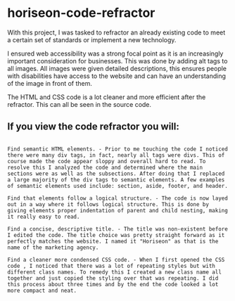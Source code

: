 # horiseon-code-refractor

With this project, I was tasked to refractor an already existing code to meet a certain set of standards or implement a new technology. 

I ensured web accessibility was a strong focal point as it is an increasingly important consideration for businesses. This was done by adding alt tags to all images. All images were given detailed descriptions, this ensures people with disabilities have access to the website and can have an understanding of the image in front of them. 

The HTML and CSS code is a lot cleaner and more efficient after the refractor. This can all be seen in the source code.

## If you view the code refractor you will:

``` 

Find semantic HTML elements. - Prior to me touching the code I noticed there were many div tags, in fact, nearly all tags were divs. This of course made the code appear sloppy and overall hard to read. To resolve this I analyzed the code and determined where the main sections were as well as the subsections. After doing that I replaced a large majority of the div tags to semantic elements. A few examples of semantic elements used include: section, aside, footer, and header.

Find that elements follow a logical structure. - The code is now layed out in a way where it follows logical structure. This is done by giving elements proper indentation of parent and child nesting, making it really easy to read. 

Find a concise, descriptive title. - The title was non-existent before I edited the code. The title choice was pretty straight forward as it perfectly matches the website. I named it "Horiseon" as that is the name of the marketing agency.

Find a cleaner more condensed CSS code. - When I first opened the CSS code , I noticed that there was a lot of repeating styles but with different class names. To remedy this I created a new class name all together and just copied the styling over that was repeating. I did this process about three times and by the end the code looked a lot more compact and neat.   

```
